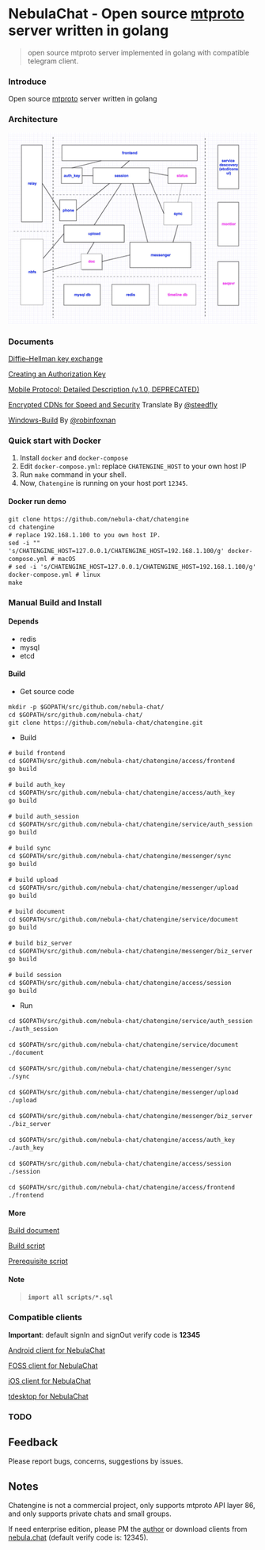 # NebulaChat - Open source [mtproto](https://core.telegram.org/mtproto) server written in golang
> open source mtproto server implemented in golang with compatible telegram client.

### Introduce
Open source [mtproto](https://core.telegram.org/mtproto) server written in golang

### Architecture
![Architecture](doc/image/architecture-001.jpeg)

### Documents
[Diffie–Hellman key exchange](doc/dh-key-exchange.md)

[Creating an Authorization Key](doc/Creating_an_Authorization_Key.md)

[Mobile Protocol: Detailed Description (v.1.0, DEPRECATED)](doc/Mobile_Protocol-Detailed_Description_v.1.0_DEPRECATED.md)

[Encrypted CDNs for Speed and Security](doc/cdn.md) Translate By [@steedfly](https://github.com/steedfly)

[Windows-Build](doc/windows-build.md) By [@robinfoxnan](https://github.com/robinfoxnan)

### Quick start with Docker

1. Install `docker` and `docker-compose`
2. Edit `docker-compose.yml`: replace `CHATENGINE_HOST` to your own host IP
3. Run `make` command in your shell.
4. Now, `Chatengine` is running on your host port `12345`.

#### Docker run demo

```shell
git clone https://github.com/nebula-chat/chatengine
cd chatengine
# replace 192.168.1.100 to you own host IP.
sed -i "" 's/CHATENGINE_HOST=127.0.0.1/CHATENGINE_HOST=192.168.1.100/g' docker-compose.yml # macOS
# sed -i 's/CHATENGINE_HOST=127.0.0.1/CHATENGINE_HOST=192.168.1.100/g' docker-compose.yml # linux
make
```

### Manual Build and Install
#### Depends
- redis
- mysql
- etcd

#### Build

- Get source code

```
mkdir -p $GOPATH/src/github.com/nebula-chat/
cd $GOPATH/src/github.com/nebula-chat/
git clone https://github.com/nebula-chat/chatengine.git

```

- Build

```
# build frontend
cd $GOPATH/src/github.com/nebula-chat/chatengine/access/frontend
go build

# build auth_key
cd $GOPATH/src/github.com/nebula-chat/chatengine/access/auth_key
go build

# build auth_session
cd $GOPATH/src/github.com/nebula-chat/chatengine/service/auth_session
go build

# build sync
cd $GOPATH/src/github.com/nebula-chat/chatengine/messenger/sync
go build

# build upload
cd $GOPATH/src/github.com/nebula-chat/chatengine/messenger/upload
go build

# build document
cd $GOPATH/src/github.com/nebula-chat/chatengine/service/document
go build

# build biz_server
cd $GOPATH/src/github.com/nebula-chat/chatengine/messenger/biz_server
go build

# build session
cd $GOPATH/src/github.com/nebula-chat/chatengine/access/session
go build
```

- Run

```
cd $GOPATH/src/github.com/nebula-chat/chatengine/service/auth_session
./auth_session

cd $GOPATH/src/github.com/nebula-chat/chatengine/service/document
./document

cd $GOPATH/src/github.com/nebula-chat/chatengine/messenger/sync
./sync

cd $GOPATH/src/github.com/nebula-chat/chatengine/messenger/upload
./upload

cd $GOPATH/src/github.com/nebula-chat/chatengine/messenger/biz_server
./biz_server

cd $GOPATH/src/github.com/nebula-chat/chatengine/access/auth_key
./auth_key

cd $GOPATH/src/github.com/nebula-chat/chatengine/access/session
./session

cd $GOPATH/src/github.com/nebula-chat/chatengine/access/frontend
./frontend
```

#### More
[Build document](doc/build.md)

[Build script](scripts/build.sh)

[Prerequisite script](scripts/prerequisite.sh)


#### **Note**
> **`import all scripts/*.sql`**

### Compatible clients
**Important**: default signIn and signOut verify code is **12345**

[Android client for NebulaChat](https://github.com/nebula-chat/clients/tree/master/Telegram-Android)

[FOSS client for NebulaChat](https://github.com/nebula-chat/clients/tree/master/Telegram-FOSS)

[iOS client for NebulaChat](https://github.com/nebula-chat/clients/tree/master/Telegram-iOS)

[tdesktop for NebulaChat](https://github.com/nebula-chat/clients/tree/master/tdesktop)


### TODO

## Feedback
Please report bugs, concerns, suggestions by issues.

## Notes
Chatengine is not a commercial project, only supports mtproto API layer 86, and only supports private chats and small groups. 

If need enterprise edition, please PM the [author](https://t.me/benqi) or download clients from [nebula.chat](https://nebula.chat) (default verify code is: 12345).

